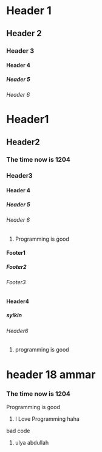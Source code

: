 # Header 1
## Header 2
### Header 3
#### Header 4
##### Header 5
###### Header 6
# Header1
## Header2
### The time now is 1204
### Header3
#### Header 4
##### Header 5
###### Header 6
1. Programming is good
#### Footer1
##### Footer2
###### Footer3
#### Header4
##### syikin
###### Header6
1. programming is good
# header 18 ammar
### The time now is 1204
Programming is good

1.  I Love Programming
haha

bad code
1.  ulya abdullah
